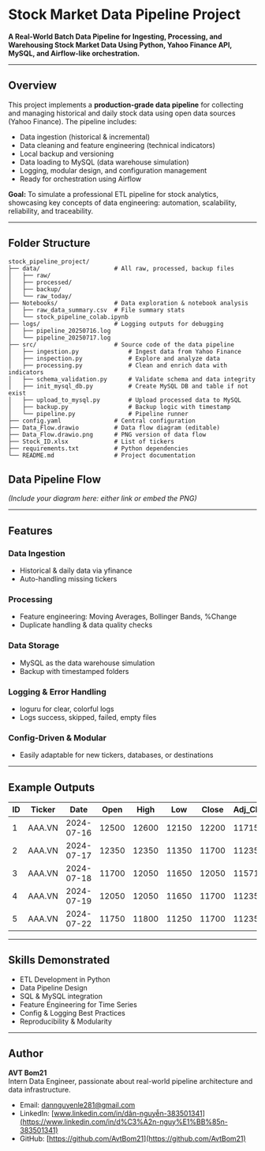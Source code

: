 # Stock Market Data Pipeline Project

**A Real-World Batch Data Pipeline for Ingesting, Processing, and Warehousing Stock Market Data Using Python, Yahoo Finance API, MySQL, and Airflow-like orchestration.**

---

## Overview

This project implements a **production-grade data pipeline** for collecting and managing historical and daily stock data using open data sources (Yahoo Finance). The pipeline includes:

- Data ingestion (historical & incremental)
- Data cleaning and feature engineering (technical indicators)
- Local backup and versioning
- Data loading to MySQL (data warehouse simulation)
- Logging, modular design, and configuration management
- Ready for orchestration using Airflow

**Goal:** To simulate a professional ETL pipeline for stock analytics, showcasing key concepts of data engineering: automation, scalability, reliability, and traceability.

---

## Folder Structure

```
stock_pipeline_project/
├── data/                     # All raw, processed, backup files
│   ├── raw/
│   ├── processed/
│   ├── backup/
│   └── raw_today/
├── Notebooks/                # Data exploration & notebook analysis
│   ├── raw_data_summary.csv  # File summary stats
│   └── stock_pipeline_colab.ipynb
├── logs/                     # Logging outputs for debugging
│   ├── pipeline_20250716.log
│   └── pipeline_20250717.log
├── src/                      # Source code of the data pipeline
│   ├── ingestion.py              # Ingest data from Yahoo Finance
│   ├── inspection.py             # Explore and analyze data
│   ├── processing.py             # Clean and enrich data with indicators
│   ├── schema_validation.py      # Validate schema and data integrity
│   ├── init_mysql_db.py          # Create MySQL DB and table if not exist
│   ├── upload_to_mysql.py        # Upload processed data to MySQL
│   ├── backup.py                 # Backup logic with timestamp
│   └── pipeline.py               # Pipeline runner
├── config.yaml               # Central configuration
├── Data_Flow.drawio          # Data flow diagram (editable)
├── Data_Flow.drawio.png      # PNG version of data flow
├── Stock_ID.xlsx             # List of tickers
├── requirements.txt          # Python dependencies
└── README.md                 # Project documentation
```

## Data Pipeline Flow

*(Include your diagram here: either link or embed the PNG)*

---

## Features

### Data Ingestion

- Historical & daily data via yfinance
- Auto-handling missing tickers

### Processing

- Feature engineering: Moving Averages, Bollinger Bands, %Change
- Duplicate handling & data quality checks

### Data Storage

- MySQL as the data warehouse simulation
- Backup with timestamped folders

### Logging & Error Handling

- loguru for clear, colorful logs
- Logs success, skipped, failed, empty files

### Config-Driven & Modular

- Easily adaptable for new tickers, databases, or destinations

---

## Example Outputs

| ID | Ticker | Date       | Open  | High  | Low   | Close | Adj_Close | Volume  | MA10 | MA50 | Pct_Change | BB_Upper | BB_Lower |
|----|--------|------------|-------|-------|-------|-------|-----------|---------|------|------|------------|-----------|-----------|
| 1  | AAA.VN | 2024-07-16 | 12500 | 12600 | 12150 | 12200 | 11715.2   | 6840800 | NULL | NULL | NULL       | NULL      | NULL      |
| 2  | AAA.VN | 2024-07-17 | 12350 | 12350 | 11350 | 11700 | 11235.1   | 9067900 | NULL | NULL | -4.09836   | NULL      | NULL      |
| 3  | AAA.VN | 2024-07-18 | 11700 | 12050 | 11650 | 12050 | 11571.2   | 6755000 | NULL | NULL | 2.99145    | NULL      | NULL      |
| 4  | AAA.VN | 2024-07-19 | 12050 | 12050 | 11650 | 11700 | 11235.1   | 4318100 | NULL | NULL | -2.90456   | NULL      | NULL      |
| 5  | AAA.VN | 2024-07-22 | 11750 | 11800 | 11250 | 11700 | 11235.1   | 6214100 | NULL | NULL | 0.00000    | NULL      | NULL      |

---

## Skills Demonstrated

- ETL Development in Python
- Data Pipeline Design
- SQL & MySQL integration
- Feature Engineering for Time Series
- Config & Logging Best Practices
- Reproducibility & Modularity

---

## Author

**AVT Bom21**  
Intern Data Engineer, passionate about real-world pipeline architecture and data infrastructure.

- Email: dannguyenle281@gmail.com  
- LinkedIn: [www.linkedin.com/in/dân-nguyễn-383501341](https://www.linkedin.com/in/d%C3%A2n-nguy%E1%BB%85n-383501341)  
- GitHub: [https://github.com/AvtBom21](https://github.com/AvtBom21)
